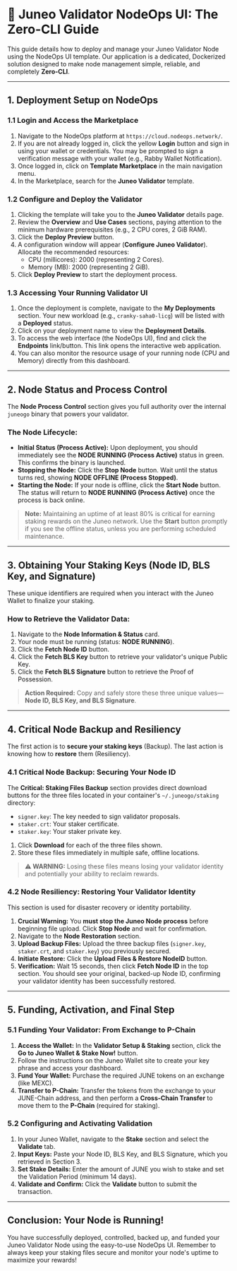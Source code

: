 # 🚀 Juneo Validator NodeOps UI: The Zero-CLI Guide

This guide details how to deploy and manage your Juneo Validator Node using the NodeOps UI template. Our application is a dedicated, Dockerized solution designed to make node management simple, reliable, and completely **Zero-CLI**.

---

## 1. Deployment Setup on NodeOps

### 1.1 Login and Access the Marketplace

1.  Navigate to the NodeOps platform at `https://cloud.nodeops.network/`.
2.  If you are not already logged in, click the yellow **Login** button and sign in using your wallet or credentials. You may be prompted to sign a verification message with your wallet (e.g., Rabby Wallet Notification).
3.  Once logged in, click on **Template Marketplace** in the main navigation menu.
4.  In the Marketplace, search for the **Juneo Validator** template.

### 1.2 Configure and Deploy the Validator

1.  Clicking the template will take you to the **Juneo Validator** details page.
2.  Review the **Overview** and **Use Cases** sections, paying attention to the minimum hardware prerequisites (e.g., 2 CPU cores, 2 GiB RAM).
3.  Click the **Deploy Preview** button.
4.  A configuration window will appear (**Configure Juneo Validator**). Allocate the recommended resources:
    * CPU (millicores): 2000 (representing 2 Cores).
    * Memory (MB): 2000 (representing 2 GiB).
5.  Click **Deploy Preview** to start the deployment process.

### 1.3 Accessing Your Running Validator UI

1.  Once the deployment is complete, navigate to the **My Deployments** section. Your new workload (e.g., `cranky-saha0-licg`) will be listed with a **Deployed** status.
2.  Click on your deployment name to view the **Deployment Details**.
3.  To access the web interface (the NodeOps UI), find and click the **Endpoints** link/button. This link opens the interactive web application.
4.  You can also monitor the resource usage of your running node (CPU and Memory) directly from this dashboard.

***

## 2. Node Status and Process Control

The **Node Process Control** section gives you full authority over the internal `juneogo` binary that powers your validator.

### The Node Lifecycle:

* **Initial Status (Process Active):** Upon deployment, you should immediately see the **NODE RUNNING (Process Active)** status in green. This confirms the binary is launched.
* **Stopping the Node:** Click the **Stop Node** button. Wait until the status turns red, showing **NODE OFFLINE (Process Stopped)**.
* **Starting the Node:** If your node is offline, click the **Start Node** button. The status will return to **NODE RUNNING (Process Active)** once the process is back online.

> **Note:** Maintaining an uptime of at least 80% is critical for earning staking rewards on the Juneo network. Use the **Start** button promptly if you see the offline status, unless you are performing scheduled maintenance.

***

## 3. Obtaining Your Staking Keys (Node ID, BLS Key, and Signature)

These unique identifiers are required when you interact with the Juneo Wallet to finalize your staking.

### How to Retrieve the Validator Data:

1.  Navigate to the **Node Information & Status** card.
2.  Your node must be running (status: **NODE RUNNING**).
3.  Click the **Fetch Node ID** button.
4.  Click the **Fetch BLS Key** button to retrieve your validator's unique Public Key.
5.  Click the **Fetch BLS Signature** button to retrieve the Proof of Possession.

> **Action Required:** Copy and safely store these three unique values—**Node ID, BLS Key, and BLS Signature**.

***

## 4. Critical Node Backup and Resiliency

The first action is to **secure your staking keys** (Backup). The last action is knowing how to **restore** them (Resiliency).

### 4.1 Critical Node Backup: Securing Your Node ID

The **Critical: Staking Files Backup** section provides direct download buttons for the three files located in your container's `~/.juneogo/staking` directory:

* `signer.key`: The key needed to sign validator proposals.
* `staker.crt`: Your staker certificate.
* `staker.key`: Your staker private key.

1.  Click **Download** for each of the three files shown.
2.  Store these files immediately in multiple safe, offline locations.

> **⚠️ WARNING:** Losing these files means losing your validator identity and potentially your ability to reclaim rewards.

### 4.2 Node Resiliency: Restoring Your Validator Identity

This section is used for disaster recovery or identity portability.

1.  **Crucial Warning:** You **must stop the Juneo Node process** before beginning file upload. Click **Stop Node** and wait for confirmation.
2.  Navigate to the **Node Restoration** section.
3.  **Upload Backup Files:** Upload the three backup files (`signer.key`, `staker.crt`, and `staker.key`) you previously secured.
4.  **Initiate Restore:** Click the **Upload Files & Restore NodeID** button.
5.  **Verification:** Wait 15 seconds, then click **Fetch Node ID** in the top section. You should see your original, backed-up Node ID, confirming your validator identity has been successfully restored.

***

## 5. Funding, Activation, and Final Step

### 5.1 Funding Your Validator: From Exchange to P-Chain

1.  **Access the Wallet:** In the **Validator Setup & Staking** section, click the **Go to Juneo Wallet & Stake Now!** button.
2.  Follow the instructions on the Juneo Wallet site to create your key phrase and access your dashboard.
3.  **Fund Your Wallet:** Purchase the required JUNE tokens on an exchange (like MEXC).
4.  **Transfer to P-Chain:** Transfer the tokens from the exchange to your JUNE-Chain address, and then perform a **Cross-Chain Transfer** to move them to the **P-Chain** (required for staking).

### 5.2 Configuring and Activating Validation

1.  In your Juneo Wallet, navigate to the **Stake** section and select the **Validate** tab.
2.  **Input Keys:** Paste your Node ID, BLS Key, and BLS Signature, which you retrieved in Section 3.
3.  **Set Stake Details:** Enter the amount of JUNE you wish to stake and set the Validation Period (minimum 14 days).
4.  **Validate and Confirm:** Click the **Validate** button to submit the transaction.

***

## Conclusion: Your Node is Running!

You have successfully deployed, controlled, backed up, and funded your Juneo Validator Node using the easy-to-use NodeOps UI. Remember to always keep your staking files secure and monitor your node's uptime to maximize your rewards!